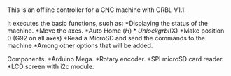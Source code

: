 # 
This is an offline controller for a CNC machine with GRBL V1.1.

It executes the basic functions, such as:
*Displaying the status of the machine. 
*Move the axes. *Auto Home ($H)
*Unlock grbl ($X) 
*Make position 0 (G92 on all axes) 
*Read a MicroSD and send the commands to the machine 
*Among other options that will be added.

Components: 
*Arduino Mega. 
*Rotary encoder. 
*SPI microSD card reader. 
*LCD screen with i2c module.
